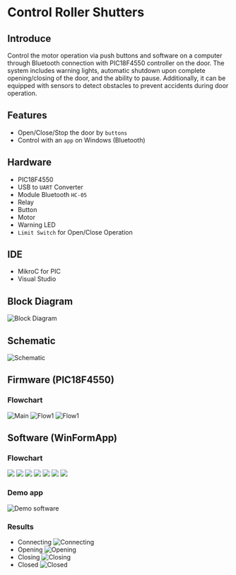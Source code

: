 # Control Roller Shutters
## Introduce
Control the motor operation via push buttons and software on a computer through Bluetooth connection with PIC18F4550 controller on the door. The system includes warning lights, automatic shutdown upon complete opening/closing of the door, and the ability to pause. Additionally, it can be equipped with sensors to detect obstacles to prevent accidents during door operation.
## Features
- Open/Close/Stop the door by `buttons`
- Control with an `app` on Windows (Bluetooth)
## Hardware
- PIC18F4550
- USB to `UART` Converter
- Module Bluetooth `HC-05`
- Relay
- Button
- Motor
- Warning LED
- `Limit Switch` for Open/Close Operation
## IDE
- MikroC for PIC
- Visual Studio
## Block Diagram
![Block Diagram](https://github.com/chivon191/Control-Roller-Shutters/blob/main/Image/blockdiagram.jpg)
## Schematic
![Schematic](https://github.com/chivon191/Control-Roller-Shutters/blob/main/Image/schematic.jpg)
## Firmware (PIC18F4550)
### Flowchart
![Main](https://github.com/chivon191/Control-Roller-Shutters/blob/main/Image/Firmware/firm1.jpg)
![Flow1](https://github.com/chivon191/Control-Roller-Shutters/blob/main/Image/Firmware/firm2.jpg)
![Flow1](https://github.com/chivon191/Control-Roller-Shutters/blob/main/Image/Firmware/firm3.jpg)
## Software (WinFormApp)
### Flowchart
![](https://github.com/chivon191/Control-Roller-Shutters/blob/main/Image/Software/1.jpg)
![](https://github.com/chivon191/Control-Roller-Shutters/blob/main/Image/Software/2.jpg)
![](https://github.com/chivon191/Control-Roller-Shutters/blob/main/Image/Software/3.jpg)
![](https://github.com/chivon191/Control-Roller-Shutters/blob/main/Image/Software/4.jpg)
![](https://github.com/chivon191/Control-Roller-Shutters/blob/main/Image/Software/5.jpg)
![](https://github.com/chivon191/Control-Roller-Shutters/blob/main/Image/Software/6.jpg)
![](https://github.com/chivon191/Control-Roller-Shutters/blob/main/Image/Software/7.jpg)
### Demo app
![Demo software](https://github.com/chivon191/Control-Roller-Shutters/blob/main/Image/Final/demo.jpg)
### Results
- Connecting
![Connecting](https://github.com/chivon191/Control-Roller-Shutters/blob/main/Image/Final/connect.jpg)
- Opening
![Opening](https://github.com/chivon191/Control-Roller-Shutters/blob/main/Image/Final/opening.jpg)
- Closing
![Closing](https://github.com/chivon191/Control-Roller-Shutters/blob/main/Image/Final/closing.jpg)
- Closed
![Closed](https://github.com/chivon191/Control-Roller-Shutters/blob/main/Image/Final/closed.jpg)
